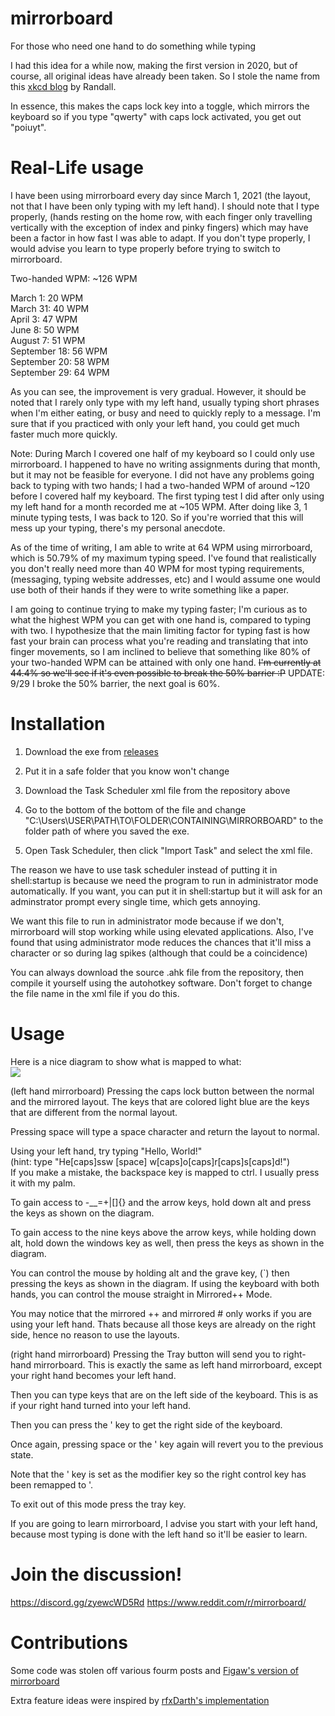 # mirrorboard

For those who need one hand to do something while typing

I had this idea for a while now, making the first version in 2020, but of course, all original ideas have already been taken. So I stole the name from this [xkcd blog](https://blog.xkcd.com/2007/08/14/mirrorboard-a-one-handed-keyboard-layout-for-the-lazy/) by Randall.

In essence, this makes the caps lock key into a toggle, which mirrors the keyboard so if you type "qwerty" with caps lock activated, you get out "poiuyt".

# Real-Life usage

I have been using mirrorboard every day since March 1, 2021 (the layout, not that I have been only typing with my left hand). I should note that I type properly, (hands resting on the home row, with each finger only travelling vertically with the exception of index and pinky fingers) which may have been a factor in how fast I was able to adapt. If you don't type properly, I would advise you learn to type properly before trying to switch to mirrorboard.  

Two-handed WPM: ~126 WPM  

March 1: 20 WPM  
March 31: 40 WPM  
April 3: 47 WPM  
June 8: 50 WPM  
August 7: 51 WPM  
September 18: 56 WPM  
September 20: 58 WPM  
September 29: 64 WPM  

As you can see, the improvement is very gradual. However, it should be noted that I rarely only type with my left hand, usually typing short phrases when I'm either eating, or busy and need to quickly reply to a message. I'm sure that if you practiced with only your left hand, you could get much faster much more quickly.  

Note: During March I covered one half of my keyboard so I could only use mirrorboard. I happened to have no writing assignments during that month, but it may not be feasible for everyone. I did not have any problems going back to typing with two hands; I had a two-handed WPM of around ~120 before I covered half my keyboard. The first typing test I did after only using my left hand for a month recorded me at ~105 WPM. After doing like 3, 1 minute typing tests, I was back to 120. So if you're worried that this will mess up your typing, there's my personal anecdote.  

As of the time of writing, I am able to write at 64 WPM using mirrorboard, which is 50.79% of my maximum typing speed. I've found that realistically you don't really need more than 40 WPM for most typing requirements, (messaging, typing website addresses, etc) and I would assume one would use both of their hands if they were to write something like a paper.  

I am going to continue trying to make my typing faster; I'm curious as to what the highest WPM you can get with one hand is, compared to typing with two. I hypothesize that the main limiting factor for typing fast is how fast your brain can process what you're reading and translating that into finger movements, so I am inclined to believe that something like 80% of your two-handed WPM can be attained with only one hand. ~~I'm currently at 44.4% so we'll see if it's even possible to break the 50% barrier :P~~ UPDATE: 9/29 I broke the 50% barrier, the next goal is 60%.



# Installation
1. Download the exe from [releases](https://github.com/hanmindev/mirrorboard/releases)

2. Put it in a safe folder that you know won't change

3. Download the Task Scheduler xml file from the repository above

4. Go to the bottom of the bottom of the file and change "C:\Users\USER\PATH\TO\FOLDER\CONTAINING\MIRRORBOARD" to the folder path of where you saved the exe.

5. Open Task Scheduler, then click "Import Task" and select the xml file.

The reason we have to use task scheduler instead of putting it in shell:startup is because we need the program to run in administrator mode automatically. If you want, you can put it in shell:startup but it will ask for an adminstrator prompt every single time, which gets annoying.

We want this file to run in administrator mode because if we don't, mirrorboard will stop working while using elevated applications. Also, I've found that using administrator mode reduces the chances that it'll miss a character or so during lag spikes (although that could be a coincidence)

You can always download the source .ahk file from the repository, then compile it yourself using the autohotkey software. Don't forget to change the file name in the xml file if you do this.


# Usage
Here is a nice diagram to show what is mapped to what:  
![](https://i.imgur.com/1W1W6KG.png)

(left hand mirrorboard)
Pressing the caps lock button between the normal and the mirrored layout. The keys that are colored light blue are the keys that are different from the normal layout.

Pressing space will type a space character and return the layout to normal.

Using your left hand, try typing "Hello, World!"  
(hint: type "He[caps]ssw [space] w[caps]o[caps]r[caps]s[caps]d!")  
If you make a mistake, the backspace key is mapped to ctrl. I usually press it with my palm.

To gain access to -__=+\|[]{} and the arrow keys, hold down alt and press the keys as shown on the diagram.

To gain access to the nine keys above the arrow keys, while holding down alt, hold down the windows key as well, then press the keys as shown in the diagram.

You can control the mouse by holding alt and the grave key, (\`) then pressing the keys as shown in the diagram. If using the keyboard with both hands, you can control the mouse straight in Mirrored++ Mode.

You may notice that the mirrored ++ and mirrored # only works if you are using your left hand. Thats because all those keys are already on the right side, hence no reason to use the layouts.

(right hand mirrorboard)
Pressing the Tray button will send you to right-hand mirrorboard. This is exactly the same as left hand mirrorboard, except your right hand becomes your left hand.

Then you can type keys that are on the left side of the keyboard. This is as if your right hand turned into your left hand.

Then you can press the ' key to get the right side of the keyboard.

Once again, pressing space or the ' key again will revert you to the previous state.

Note that the ' key is set as the modifier key so the right control key has been remapped to '.

To exit out of this mode press the tray key.


If you are going to learn mirrorboard, I advise you start with your left hand, because most typing is done with the left hand so it'll be easier to learn.

# Join the discussion!
https://discord.gg/zyewcWD5Rd
https://www.reddit.com/r/mirrorboard/

# Contributions
Some code was stolen off various fourm posts and [Figaw's version of mirrorboard](https://variable.dk/2013/02/20/mirrorboard-for-windows-a-one-handed-keyboard/)

Extra feature ideas were inspired by [rfxDarth's implementation](https://github.com/rfxDarth/mirrorboard/blob/master/README.md)

